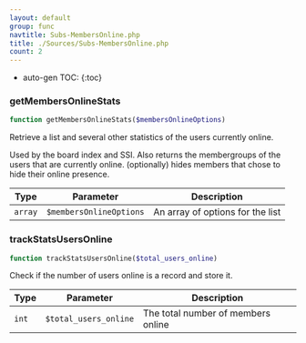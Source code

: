 ```yaml
---
layout: default
group: func
navtitle: Subs-MembersOnline.php
title: ./Sources/Subs-MembersOnline.php
count: 2
---
```

* auto-gen TOC:
{:toc}
### getMembersOnlineStats

```php
function getMembersOnlineStats($membersOnlineOptions)
```
Retrieve a list and several other statistics of the users currently online.

Used by the board index and SSI.
Also returns the membergroups of the users that are currently online.
(optionally) hides members that chose to hide their online presence.

Type|Parameter|Description
---|---|---
`array`|`$membersOnlineOptions`|An array of options for the list

### trackStatsUsersOnline

```php
function trackStatsUsersOnline($total_users_online)
```
Check if the number of users online is a record and store it.



Type|Parameter|Description
---|---|---
`int`|`$total_users_online`|The total number of members online

